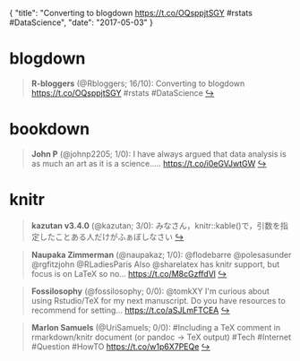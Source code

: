 {
  "title": "Converting to blogdown https://t.co/OQsppjtSGY #rstats #DataScience",
  "date": "2017-05-03"
}

# blogdown

> **R-bloggers** (@Rbloggers; 16/10): Converting to blogdown https://t.co/OQsppjtSGY #rstats #DataScience  [&#8618;](https://twitter.com/xieyihui/status/859585798513061889)

<!-- -->


# bookdown

> **John P** (@johnp2205; 1/0): I have always argued that data analysis is as much an art as it is a science.....  https://t.co/i0eGVJwtGW  [&#8618;](https://twitter.com/xieyihui/status/859822477056385024)

<!-- -->


# knitr

> **kazutan v3.4.0** (@kazutan; 3/0): みなさん，knitr::kable()で，引数を指定したことある人だけがふぁぼしなさい  [&#8618;](https://twitter.com/xieyihui/status/859715429467664384)

<!-- -->


> **Naupaka Zimmerman** (@naupakaz; 1/0): @flodebarre @polesasunder @rgfitzjohn @RLadiesParis Also @sharelatex has knitr support, but focus is on LaTeX so no… https://t.co/M8cGzffdVl  [&#8618;](https://twitter.com/xieyihui/status/859815546967085056)

<!-- -->


> **Fossilosophy** (@fossilosophy; 0/0): @tomkXY I'm curious about using Rstudio/TeX for my next manuscript. Do you have resources to recommend for setting… https://t.co/aSJLmFTCEA  [&#8618;](https://twitter.com/xieyihui/status/859781185328775170)

<!-- -->


> **Marlon Samuels** (@UriSamuels; 0/0): #Including a TeX comment in rmarkdown/knitr document (or pandoc -&gt; TeX output)
#Tech #Internet #Question #HowTO
https://t.co/w1p6X7PEQe  [&#8618;](https://twitter.com/xieyihui/status/859602215375429632)

<!-- -->



